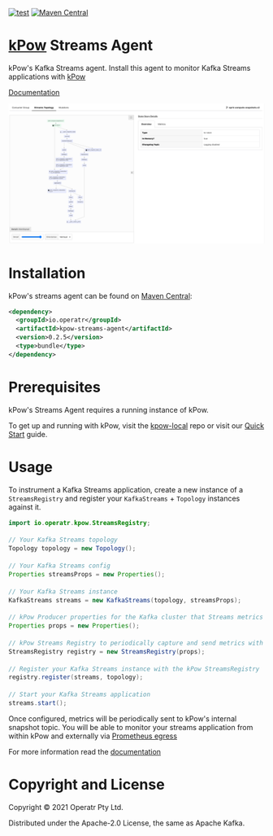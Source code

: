 [![test](https://github.com/operatr-io/streams-agent/actions/workflows/test.yml/badge.svg?branch=main)](https://github.com/operatr-io/streams-agent/actions/workflows/test.yml)
[![Maven Central](https://img.shields.io/maven-central/v/io.operatr/kpow-streams-agent.svg?label=Maven%20Central)](https://search.maven.org/search?q=g:%22io.operatr%22%20AND%20a:%22kpow-streams-agent%22)

# [kPow](https://kpow.io) Streams Agent

kPow's Kafka Streams agent. Install this agent to monitor Kafka Streams applications with [kPow](https://kpow.io)

[Documentation](https://docs.kpow.io/features/kafka-streams)

![screenshot](docs/screenshot.png)

# Installation

kPow's streams agent can be found on [Maven Central](https://search.maven.org/artifact/io.operatr/kpow-streams-agent):

```xml
<dependency>
  <groupId>io.operatr</groupId>
  <artifactId>kpow-streams-agent</artifactId>
  <version>0.2.5</version>
  <type>bundle</type>
</dependency>
```

# Prerequisites

kPow's Streams Agent requires a running instance of kPow. 

To get up and running with kPow, visit the [kpow-local](https://github.com/operatr-io/kpow-local) repo or visit our [Quick Start](https://docs.kpow.io/installation/quick-start) guide.

# Usage

To instrument a Kafka Streams application, create a new instance of a `StreamsRegistry` and register your `KafkaStreams` + `Topology` instances against it.

```java 
import io.operatr.kpow.StreamsRegistry;

// Your Kafka Streams topology
Topology topology = new Topology(); 

// Your Kafka Streams config
Properties streamsProps = new Properties();
 
// Your Kafka Streams instance
KafkaStreams streams = new KafkaStreams(topology, streamsProps); 

// kPow Producer properties for the Kafka cluster that Streams metrics will be sent (and where kPow should be installed).
Properties props = new Properties(); 

// kPow Streams Registry to periodically capture and send metrics with the Producer properties above
StreamsRegistry registry = new StreamsRegistry(props);

// Register your Kafka Streams instance with the kPow StreamsRegistry
registry.register(streams, topology); 

// Start your Kafka Streams application
streams.start();
```

Once configured, metrics will be periodically sent to kPow's internal snapshot topic. You will be able to monitor your streams application from within kPow and externally via [Prometheus egress](https://docs.kpow.io/features/prometheus)

For more information read the [documentation](https://docs.kpow.io/features/kafka-streams)

# Copyright and License

Copyright © 2021 Operatr Pty Ltd. 

Distributed under the Apache-2.0 License, the same as Apache Kafka.
